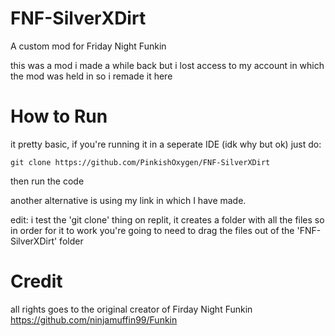 # FNF-SilverXDirt
A custom mod for Friday Night Funkin

this was a mod i made a while back but i lost access to my account in which the mod was held in so i remade it here

# How to Run

it pretty basic, if you're running it in a seperate IDE (idk why but ok) just do:

```git clone https://github.com/PinkishOxygen/FNF-SilverXDirt```

then run the code

another alternative is using my link in which I have made.

edit: i test the 'git clone' thing on replit, it creates a folder with all the files so in order for it to work you're going to need to drag the files out of the 'FNF-SilverXDirt' folder

# Credit

all rights goes to the original creator of Firday Night Funkin 
https://github.com/ninjamuffin99/Funkin
